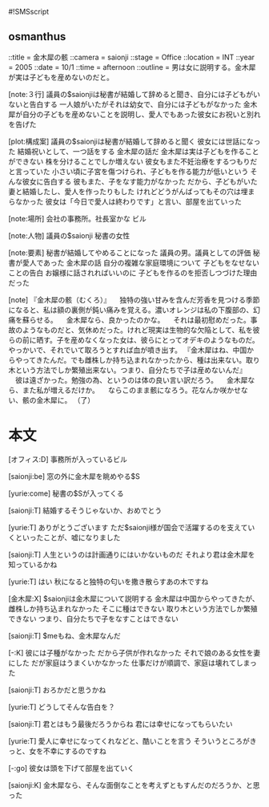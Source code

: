 #!SMSscript

## osmanthus

::title = 金木犀の骸
::camera = saionji
::stage = Office
::location = INT
::year = 2005
::date = 10/1
::time = afternoon
::outline = 男は女に説明する。金木犀が実は子どもを産めないのだと。

[note:３行]
議員の$saionjiは秘書が結婚して辞めると聞き、自分には子どもがいないと告白する
一人娘がいたがそれは幼女で、自分には子どもがなかった
金木犀が自分の子どもを産めないことを説明し、愛人でもあった彼女にお祝いと別れを告げた

[plot:構成案]
議員の$saionjiは秘書が結婚して辞めると聞く
彼女には世話になった
結婚祝いとして、一つ話をする
金木犀の話だ
金木犀は実は子どもを作ることができない
株を分けることでしか増えない
彼女もまた不妊治療をするつもりだと言っていた
小さい頃に子宮を傷つけられ、子どもを作る能力が低いという
そんな彼女に告白する
彼もまた、子をなす能力がなかった
だから、子どもがいた妻と結婚したし、愛人を作ったりもした
けれどどうがんばってもその穴は埋まらなかった
彼女は「今日で愛人は終わりです」と言い、部屋を出ていった

[note:場所]
会社の事務所。社長室かな
ビル

[note:人物]
議員の$saionji
秘書の女性

[note:要素]
秘書が結婚してやめることになった
議員の男。議員としての評価
秘書が愛人であった
金木犀の話
自分の複雑な家庭環境について
子どもをなせないことの告白
お嬢様に話されればいいのに
子どもを作るのを拒否しつづけた理由だった

[note]
『金木犀の骸（むくろ）』
　独特の強い甘みを含んだ芳香を見つける季節になると、私は額の裏側が鈍い痛みを覚える。濃いオレンジは私の下腹部の、幻痛を蘇らせる。
　金木犀なら、良かったのかな。
　それは最初慰めだった。事故のようなものだと、気休めだった。けれど現実は生物的な欠陥として、私を彼らの前に晒す。子を産めなくなった女は、彼らにとってオデキのようなものだ。やっかいで、それでいて取ろうとすれば血が噴き出す。
『金木犀はね、中国からやってきたんだ。でも雌株しか持ち込まれなかったから、種は出来ない。取り木という方法でしか繁殖出来ない。つまり、自分たちで子は産めないんだ』
　彼は遠ざかった。勉強の為、というのは体の良い言い訳だろう。
　金木犀なら、また私が増えるだけか。
　ならこのまま骸になろう。花なんか咲かせない、骸の金木犀に。
（了）


# 本文

[オフィス:D]
事務所が入っているビル

[saionji:be]
窓の外に金木犀を眺めやる$S

[yurie:come]
秘書の$Sが入ってくる

[saionji:T]
結婚するそうじゃないか、おめでとう

[yurie:T]
ありがとうございます
ただ$saionji様が国会で活躍するのを支えていくといったことが、嘘になりました

[saionji:T]
人生というのは計画通りにはいかないものだ
それより君は金木犀を知っているかね

[yurie:T]
はい
秋になると独特の匂いを撒き散らすあの木ですね

[金木犀:X]
$saionjiは金木犀について説明する
金木犀は中国からやってきたが、雌株しか持ち込まれなかった
そこに種はできない
取り木という方法でしか繁殖できない
つまり、自分たちで子をなすことはできない

[saionji:T]
$meもね、金木犀なんだ

[-:K]
彼には子種がなかった
だから子供が作れなかった
それで娘のある女性を妻にした
だが家庭はうまくいかなかった
仕事だけが順調で、家庭は壊れてしまった

[saionji:T]
おろかだと思うかね

[yurie:T]
どうしてそんな告白を？

[saionji:T]
君とはもう最後だろうからね
君には幸せになってもらいたい

[yurie:T]
愛人に幸せになってくれなどと、酷いことを言う
そういうところがきっと、女を不幸にするのですね

[-:go]
彼女は頭を下げて部屋を出ていく

[saionji:K]
金木犀なら、そんな面倒なことを考えずともすんだのだろうか、と思った

